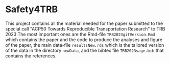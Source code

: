 # Safety4TRB
This project contains all the material needed for the paper submitted to the special call "ACP50 Towards Reproducible Transportation Research" to TRB 2023
The most important ones are the Rmd-file `TRB2023gitVersion.Rmd` which contains the paper and the code to produce the analyses and figure of the paper, the main data-file `resultsNew.rds` which is the tailored version of the data in the directory `newData`, and the bibtex file `TRB2023sage.bib` that contains the references.
